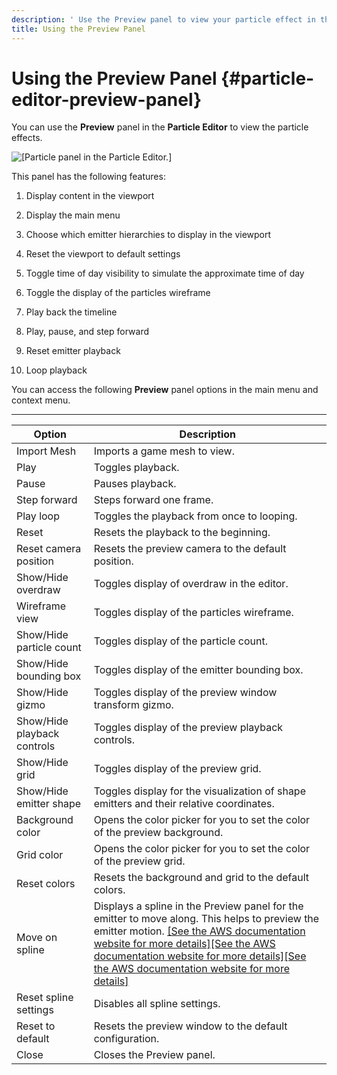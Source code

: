 ```yaml
---
description: ' Use the Preview panel to view your particle effect in the &ALY; &particle-editor;. '
title: Using the Preview Panel
---
```

# Using the Preview Panel {#particle-editor-preview-panel}

You can use the **Preview** panel in the **Particle Editor** to view the particle effects\.

![\[Particle panel in the Particle Editor.\]](/images/userguide/particles/particle-preview-panel.png)

This panel has the following features:

1.  Display content in the viewport

1. Display the main menu

1. Choose which emitter hierarchies to display in the viewport

1. Reset the viewport to default settings

1. Toggle time of day visibility to simulate the approximate time of day

1. Toggle the display of the particles wireframe

1. Play back the timeline

1. Play, pause, and step forward

1. Reset emitter playback

1. Loop playback

You can access the following **Preview** panel options in the main menu and context menu\.


****

| Option | Description |
| --- | --- |
| Import Mesh | Imports a game mesh to view\. |
| Play | Toggles playback\. |
| Pause | Pauses playback\. |
| Step forward | Steps forward one frame\. |
| Play loop | Toggles the playback from once to looping\. |
| Reset | Resets the playback to the beginning\. |
| Reset camera position | Resets the preview camera to the default position\. |
| Show/Hide overdraw | Toggles display of overdraw in the editor\. |
| Wireframe view | Toggles display of the particles wireframe\. |
| Show/Hide particle count | Toggles display of the particle count\. |
| Show/Hide bounding box | Toggles display of the emitter bounding box\. |
| Show/Hide gizmo | Toggles display of the preview window transform gizmo\. |
| Show/Hide playback controls | Toggles display of the preview playback controls\. |
| Show/Hide grid | Toggles display of the preview grid\. |
| Show/Hide emitter shape | Toggles display for the visualization of shape emitters and their relative coordinates\. |
| Background color | Opens the color picker for you to set the color of the preview background\. |
| Grid color | Opens the color picker for you to set the color of the preview grid\. |
| Reset colors | Resets the background and grid to the default colors\. |
| Move on spline | Displays a spline in the Preview panel for the emitter to move along\. This helps to preview the emitter motion\. [\[See the AWS documentation website for more details\]](/docs/userguide/particles/editor/preview-panel)[\[See the AWS documentation website for more details\]](/docs/userguide/particles/editor/preview-panel)[\[See the AWS documentation website for more details\]](/docs/userguide/particles/editor/preview-panel) |
| Reset spline settings | Disables all spline settings\. |
| Reset to default | Resets the preview window to the default configuration\. |
| Close | Closes the Preview panel\. |